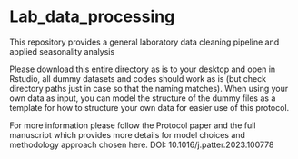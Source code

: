 # Lab_data_processing
This repository provides a general laboratory data cleaning pipeline and applied seasonality analysis

Please download this entire directory as is to your desktop and open in Rstudio, all dummy datasets and codes should work as is (but check directory paths just in case so that the naming matches). When using your own data as input, you can model the structure of the dummy files as a template for how to structure your own data for easier use of this protocol.

For more information please follow the Protocol paper and the full manuscript which provides more details for model choices and methodology approach chosen here. DOI: 10.1016/j.patter.2023.100778
